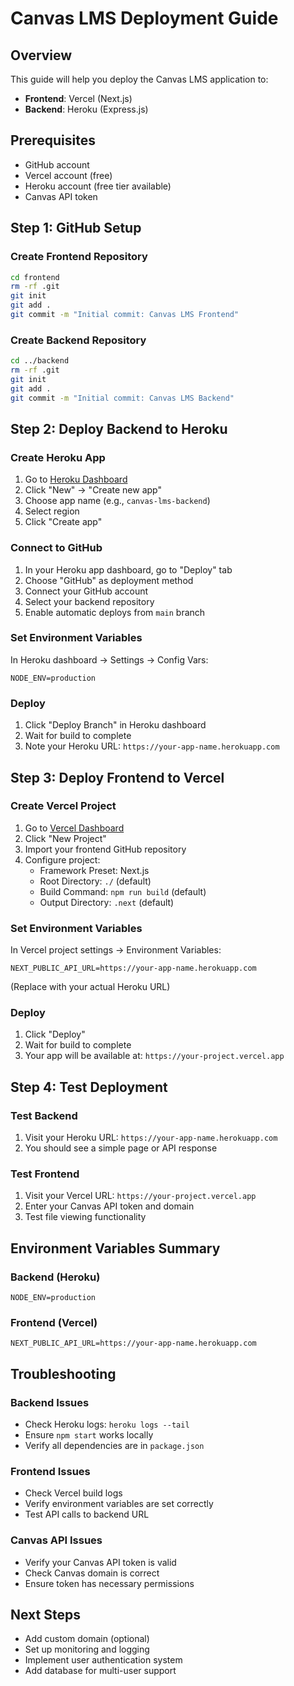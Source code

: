 # Canvas LMS Deployment Guide

## Overview
This guide will help you deploy the Canvas LMS application to:
- **Frontend**: Vercel (Next.js)
- **Backend**: Heroku (Express.js)

## Prerequisites
- GitHub account
- Vercel account (free)
- Heroku account (free tier available)
- Canvas API token

## Step 1: GitHub Setup

### Create Frontend Repository
```bash
cd frontend
rm -rf .git
git init
git add .
git commit -m "Initial commit: Canvas LMS Frontend"
```

### Create Backend Repository
```bash
cd ../backend
rm -rf .git
git init
git add .
git commit -m "Initial commit: Canvas LMS Backend"
```

## Step 2: Deploy Backend to Heroku

### Create Heroku App
1. Go to [Heroku Dashboard](https://dashboard.heroku.com/)
2. Click "New" → "Create new app"
3. Choose app name (e.g., `canvas-lms-backend`)
4. Select region
5. Click "Create app"

### Connect to GitHub
1. In your Heroku app dashboard, go to "Deploy" tab
2. Choose "GitHub" as deployment method
3. Connect your GitHub account
4. Select your backend repository
5. Enable automatic deploys from `main` branch

### Set Environment Variables
In Heroku dashboard → Settings → Config Vars:
```
NODE_ENV=production
```

### Deploy
1. Click "Deploy Branch" in Heroku dashboard
2. Wait for build to complete
3. Note your Heroku URL: `https://your-app-name.herokuapp.com`

## Step 3: Deploy Frontend to Vercel

### Create Vercel Project
1. Go to [Vercel Dashboard](https://vercel.com/dashboard)
2. Click "New Project"
3. Import your frontend GitHub repository
4. Configure project:
   - Framework Preset: Next.js
   - Root Directory: `./` (default)
   - Build Command: `npm run build` (default)
   - Output Directory: `.next` (default)

### Set Environment Variables
In Vercel project settings → Environment Variables:
```
NEXT_PUBLIC_API_URL=https://your-app-name.herokuapp.com
```
(Replace with your actual Heroku URL)

### Deploy
1. Click "Deploy"
2. Wait for build to complete
3. Your app will be available at: `https://your-project.vercel.app`

## Step 4: Test Deployment

### Test Backend
1. Visit your Heroku URL: `https://your-app-name.herokuapp.com`
2. You should see a simple page or API response

### Test Frontend
1. Visit your Vercel URL: `https://your-project.vercel.app`
2. Enter your Canvas API token and domain
3. Test file viewing functionality

## Environment Variables Summary

### Backend (Heroku)
```
NODE_ENV=production
```

### Frontend (Vercel)
```
NEXT_PUBLIC_API_URL=https://your-app-name.herokuapp.com
```

## Troubleshooting

### Backend Issues
- Check Heroku logs: `heroku logs --tail`
- Ensure `npm start` works locally
- Verify all dependencies are in `package.json`

### Frontend Issues
- Check Vercel build logs
- Verify environment variables are set correctly
- Test API calls to backend URL

### Canvas API Issues
- Verify your Canvas API token is valid
- Check Canvas domain is correct
- Ensure token has necessary permissions

## Next Steps
- Add custom domain (optional)
- Set up monitoring and logging
- Implement user authentication system
- Add database for multi-user support 